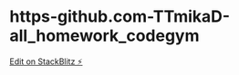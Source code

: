 # https-github.com-TTmikaD-all_homework_codegym

[Edit on StackBlitz ⚡️](https://stackblitz.com/edit/web-platform-mahpgu)

<!-- số ngày tháng: Sai rồi. Có nhập thông tin năm đâu thì sao tính được năm nhuận? Check lại code cho chị nhé
đã fixed -->

<!-- giá của hoa quả: Tại sao giao diện lại dùng thẻ ul-li làm gì? Chị chưa hiểu mục đích. Em có thể dùng thẻ datalist -- tham khảo bài anh Thăng nhé;
Ngoài ra nên đặt 1 biến price; trong switch sẽ gán giá trị cho biến price. Cuối cùng mới thao tác document.write -->

<!-- tính lịch âm: Bài này e chưa test à, có chạy được đâu:
1, lấy sai tên biến
2, đặt class nhưng lại lấy id
3, check lại label -->
